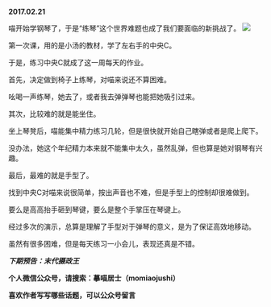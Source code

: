 
          
**2017.02.21**

喵开始学钢琴了，于是“练琴”这个世界难题也成了我们要面临的新挑战了。
![](http://upload-images.jianshu.io/upload_images/51001-fa29dc54cbac9715.jpg)


第一次课，用的是小汤的教材，学了左右手的中央C。

于是，练习中央C就成了这一周每天的作业。

首先，决定做到椅子上练琴，对喵来说还不算困难。

吆喝一声练琴，她去了，或者我去弹弹琴也能把她吸引过来。

其次，比较难的就是能坐住。

坐上琴凳后，喵能集中精力练习几轮，但是很快就开始自己瞎弹或者是爬上爬下。

没办法，她这个年纪精力本来就不能集中太久，虽然乱弹，但也算是她对钢琴有兴趣。

最后，最难的就是手型了。

找到中央C对喵来说很简单，按出声音也不难，但是手型上的控制却很难做到。

要么是高高抬手砸到琴键，要么是整个手掌压在琴键上。

经过多次的演示，总算是理解了手型对于弹琴的意义，是为了保证高效地移动。

虽然有很多困难，但是每天练习一小会儿，表现还真是不错。


***下期预告：末代摄政王***


**个人微信公众号，请搜索：摹喵居士（momiaojushi）**

**喜欢作者写写哪些话题，可以公众号留言**

        